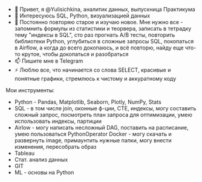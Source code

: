 - 👋 Привет, я @Yulisichkina, аналитик данных, выпускница Практикума
- 👀 Интересуюсь SQL, Python, визуализацией данных
- 🌱 Постоянно повторяю старое и изучаю новое. Мне нужно все - запомнить формулы из статистики и теорвера, записать в тетрадку тему "индексы в SQL", сто раз прогнать A/B тесты, повторить библиотеки Python, углубиться в сложные запросы SQL, покопаться в Airflow, а когда до всего докопаюсь, и всё повторю, найду еще что-то крутое, чтобы докопаться и разобраться
- 📫 Пишите мне в Telegram
- ⚡ Люблю все, что начинается со слова SELECT, красивые и понятные графики, стремлюсь к чистому и аккуратному коду

Мои инструменты:

- Python - Pandas, Matplotlib, Seaborn, Plotly, NumPy, Stats 
- SQL - в том числе join, оконные ф-ции, CTE, индексы, могу составить сложный запрос, посмотреть план запроса для оптимизации, умею использовать индексы, партиции
- Airlow - могу написать несложный DAG, поставить на расписание, умею пользоваться PythonOperator Docker - могу скачать и развернуть image, примаунтить нужные папки, могу внести изменения, пересобрать образ
- Tableau
- Стат. анализ данных
- GIT
- ML - основы на Python



